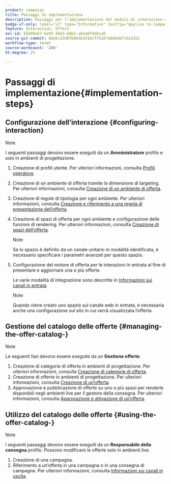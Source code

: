 ```yaml
---
product: campaign
title: Passaggi di implementazione
description: Passaggi per l’implementazione del modulo di interazione di Campaign
badge-v7-only: label="v7" type="Informative" tooltip="Applies to Campaign Classic v7 only"
feature: Interaction, Offers
exl-id: 82b88ab7-6a95-4bb3-b8b3-abea0fdd4ca0
source-git-commit: 8debcd3d8fb883b3316cf75187a86bebf15a1d31
workflow-type: tm+mt
source-wordcount: '288'
ht-degree: 2%

---
```


# Passaggi di implementazione{#implementation-steps}



## Configurazione dell’interazione {#configuring-interaction}

>[!NOTE]
>
>I seguenti passaggi devono essere eseguiti da un **Amministratore** profilo e solo in ambienti di progettazione.

1. Creazione di profili utente. Per ulteriori informazioni, consulta [Profili operatore](../../interaction/using/operator-profiles.md).
1. Creazione di un ambiente di offerta tramite la dimensione di targeting. Per ulteriori informazioni, consulta [Creazione di un ambiente di offerta](../../interaction/using/live-design-environments.md#creating-an-offer-environment).
1. Creazione di regole di tipologia per ogni ambiente. Per ulteriori informazioni, consulta [Creazione e riferimento a una regola di presentazione dell’offerta](../../interaction/using/managing-offer-presentation.md#creating-and-referencing-an-offer-presentation-rule).
1. Creazione di spazi di offerta per ogni ambiente e configurazione delle funzioni di rendering. Per ulteriori informazioni, consulta [Creazione di spazi dell’offerta](../../interaction/using/creating-offer-spaces.md).

   >[!NOTE]
   >
   >Se lo spazio è definito da un canale unitario in modalità identificata, è necessario specificare i parametri avanzati per questo spazio.

1. Configurazione del motore di offerta per le interazioni in entrata al fine di presentare e aggiornare una o più offerte.

   Le varie modalità di integrazione sono descritte in [Informazioni sui canali in entrata](../../interaction/using/about-inbound-channels.md).

   >[!NOTE]
   >
   >Quando viene creato uno spazio sul canale web in entrata, è necessaria anche una configurazione sul sito in cui verrà visualizzata l’offerta.

## Gestione del catalogo delle offerte {#managing-the-offer-catalog-}

>[!NOTE]
>
>Le seguenti fasi devono essere eseguite da un **Gestione offerte**.

1. Creazione di categorie di offerta in ambienti di progettazione. Per ulteriori informazioni, consulta [Creazione di categorie di offerta](../../interaction/using/creating-offer-categories.md).
1. Creazione di offerte in ambienti di progettazione. Per ulteriori informazioni, consulta [Creazione di un’offerta](../../interaction/using/creating-an-offer.md).
1. Approvazione e pubblicazione di offerte su uno o più spazi per renderle disponibili negli ambienti live per il gestore della consegna. Per ulteriori informazioni, consulta [Approvazione e attivazione di un’offerta](../../interaction/using/approving-and-activating-an-offer.md).

## Utilizzo del catalogo delle offerte {#using-the-offer-catalog-}

>[!NOTE]
>
>I seguenti passaggi devono essere eseguiti da un **Responsabile della consegna** profilo. Possono modificare le offerte solo in ambienti live.

1. Creazione di una campagna.
1. Riferimento a un’offerta in una campagna o in una consegna di campagne. Per ulteriori informazioni, consulta [Informazioni sui canali in uscita](../../interaction/using/about-outbound-channels.md).
